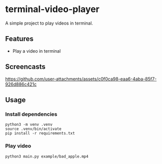 # terminal-video-player
A simple project to play videos in terminal.

## Features
- Play a video in terminal

## Screencasts
https://github.com/user-attachments/assets/c0f0ca98-eaa6-4aba-85f7-926d886c421c

## Usage
### Install dependencies
```
python3 -m venv .venv
source .venv/bin/activate
pip install -r requirements.txt
```

### Play video
```
python3 main.py example/bad_apple.mp4
```
